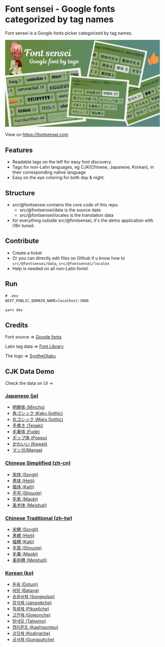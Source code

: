 # Font sensei - Google fonts categorized by tag names

Font sensei is a Google fonts picker categorized by tag names.

![screenshot](./public/screenshot.png)

View on https://fontsensei.com

## Features
- Readable tags on the left for easy font discovery.
- Tags for non-Latin languages, eg CJK(Chinese, Japanese, Korean), in their corresponding native language
- Easy on the eye coloring for both day & night.

## Structure
- src/@fontsensei contains the core code of this repo.
  - src/@fontsensei/data is the source data
  - src/@fontsensei/locales is the translation data
- for everything outside src/@fontsensei, it's the demo application with i18n tuned.

## Contribute
- Create a ticket
- Or you can directly edit files on Github if u know how to `src/@fontsensei/data`, `src/@fontsensei/locales`
- Help is needed on all non-Latin fonts!

## Run

```
# .env
NEXT_PUBLIC_DOMAIN_NAME=localhost:3000
```

```bash
yarn dev
```

## Credits

Font source => [Google fonts](https://fonts.google.com)

Latin tag data => [Font Library](https://github.com/katydecorah/font-library)

The logo => [SyntheOtaku](https://syntheotaku.itch.io/anime-teacher-sprite)


## CJK Data Demo
Check the data on UI ->

### [Japanese (ja)](https://fontsensei.com/ja)
- [明朝体 (Mincho)](https://fontsensei.com/ja/tag/mincho)
- [角ゴシック (Kaku Gothic)](https://fontsensei.com/ja/tag/kaku-gothic)
- [丸ゴシック (Maru Gothic)](https://fontsensei.com/ja/tag/maru-gothic)
- [手書き (Tegaki)](https://fontsensei.com/ja/tag/tegaki)
- [毛筆体 (Fude)](https://fontsensei.com/ja/tag/fude)
- [ポップ体 (Poppu)](https://fontsensei.com/ja/tag/poppu)
- [かわいい (Kawaii)](https://fontsensei.com/ja/tag/kawaii)
- [マンガ(Manga)](https://fontsensei.com/ja/tag/manga)

### [Chinese Simplified (zh-cn)](https://fontsensei.com/zh-cn)
- [宋体 (Songti)](https://fontsensei.com/zh-cn/tag/songti)
- [黑体 (Heiti)](https://fontsensei.com/zh-cn/tag/heiti)
- [楷体 (Kaiti)](https://fontsensei.com/zh-cn/tag/kaiti)
- [手写 (Shouxie)](https://fontsensei.com/zh-cn/tag/shouxie)
- [毛笔 (Maobi)](https://fontsensei.com/zh-cn/tag/maobi)
- [美术体 (Meishuti)](https://fontsensei.com/zh-cn/tag/meishuti)

### [Chinese Traditional (zh-tw)](https://fontsensei.com/zh-tw)
- [宋體 (Songti)](https://fontsensei.com/zh-tw/tag/songti)
- [黑體 (Heiti)](https://fontsensei.com/zh-tw/tag/heiti)
- [楷體 (Kaiti)](https://fontsensei.com/zh-tw/tag/kaiti)
- [手寫 (Shouxie)](https://fontsensei.com/zh-tw/tag/shouxie)
- [毛筆 (Maobi)](https://fontsensei.com/zh-tw/tag/maobi)
- [美術體 (Meishuti)](https://fontsensei.com/zh-tw/tag/meishuti)

### [Korean (ko)](https://fontsensei.com/ko)
- [돋움 (Dotum)](https://fontsensei.com/ko/tag/dotum)
- [바탕 (Batang)](https://fontsensei.com/ko/tag/batang)
- [송을씨체 (Songeulssi)](https://fontsensei.com/ko/tag/songeulssi)
- [장식체 (Jangsikche)](https://fontsensei.com/ko/tag/jangsikche)
- [픽셀체 (Piksellche)](https://fontsensei.com/ko/tag/piksellche)
- [고전체 (Gojeonche)](https://fontsensei.com/ko/tag/gojeonche)
- [탈네모 (Talnemo)](https://fontsensei.com/ko/tag/talnemo)
- [캘리폰트 (Kaelriponteu)](https://fontsensei.com/ko/tag/kaelriponteu)
- [코딩체 (Kodingche)](https://fontsensei.com/ko/tag/kodingche)
- [궁서체 (Gungsuhche)](https://fontsensei.com/ko/tag/gungsuhche)

